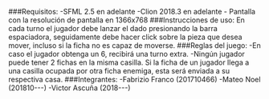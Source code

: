 ###Requisitos:
    -SFML 2.5 en adelante
    -Clion 2018.3 en adelante
    - Pantalla con la resolución de pantalla en 1366x768
###Instrucciones de uso:
En cada turno el jugador debe lanzar el dado presionando la barra espaciadora, seguidamente debe hacer click sobre la pieza que desea mover, incluso si la ficha no es capaz de moverse.
###Reglas del juego:
    -En caso el jugador obtenga un 6, recibirá una turno extra.
    -Ningún jugador puede tener 2 fichas en la misma casilla. Si la ficha de un jugador llega a una casilla ocupada por otra ficha enemiga, esta será enviada a su respectiva casa.
###Integrantes:
    -Fabrizio Franco (201710466)
    -Mateo Noel (201810---)
    -Victor Ascuña (2018---)
